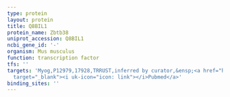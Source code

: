 ```yaml
---
type: protein
layout: protein
title: Q8BIL1
protein_name: Zbtb38
uniprot_accession: Q8BIL1
ncbi_gene_id: '-'
organism: Mus musculus
function: transcription factor
tfs: ''
targets: 'Myog,P12979,17928,TRRUST,inferred by curator,&ensp;<a href="https://www.ncbi.nlm.nih.gov/pubmed/?term=21625269%5Buid%5D"
  target="_blank"><i uk-icon="icon: link"></i>Pubmed</a>'
binding_sites: ''
---
```

